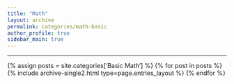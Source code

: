```yaml
---
title: "Math"
layout: archive
permalink: categories/math-basic
author_profile: true
sidebar_main: true
---
```


<!-- 공백이 포함되어 있는 카테고리 이름의 경우 site.categories['a b c'] 이런식으로! -->

***

{% assign posts = site.categories[‘Basic Math’] %}
{% for post in posts %} {% include archive-single2.html type=page.entries_layout %} {% endfor %}
